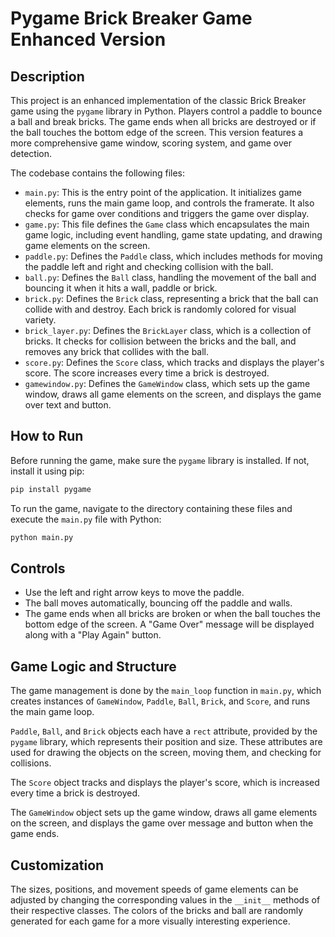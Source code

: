 # Pygame Brick Breaker Game Enhanced Version

## Description
This project is an enhanced implementation of the classic Brick Breaker game using the `pygame` library in Python. Players control a paddle to bounce a ball and break bricks. The game ends when all bricks are destroyed or if the ball touches the bottom edge of the screen. This version features a more comprehensive game window, scoring system, and game over detection.

The codebase contains the following files:
- `main.py`: This is the entry point of the application. It initializes game elements, runs the main game loop, and controls the framerate. It also checks for game over conditions and triggers the game over display.
- `game.py`: This file defines the `Game` class which encapsulates the main game logic, including event handling, game state updating, and drawing game elements on the screen.
- `paddle.py`: Defines the `Paddle` class, which includes methods for moving the paddle left and right and checking collision with the ball.
- `ball.py`: Defines the `Ball` class, handling the movement of the ball and bouncing it when it hits a wall, paddle or brick.
- `brick.py`: Defines the `Brick` class, representing a brick that the ball can collide with and destroy. Each brick is randomly colored for visual variety.
- `brick_layer.py`: Defines the `BrickLayer` class, which is a collection of bricks. It checks for collision between the bricks and the ball, and removes any brick that collides with the ball.
- `score.py`: Defines the `Score` class, which tracks and displays the player's score. The score increases every time a brick is destroyed.
- `gamewindow.py`: Defines the `GameWindow` class, which sets up the game window, draws all game elements on the screen, and displays the game over text and button.

## How to Run
Before running the game, make sure the `pygame` library is installed. If not, install it using pip:

```bash
pip install pygame
```

To run the game, navigate to the directory containing these files and execute the `main.py` file with Python:

```bash
python main.py
```

## Controls
- Use the left and right arrow keys to move the paddle.
- The ball moves automatically, bouncing off the paddle and walls.
- The game ends when all bricks are broken or when the ball touches the bottom edge of the screen. A "Game Over" message will be displayed along with a "Play Again" button.

## Game Logic and Structure
The game management is done by the `main_loop` function in `main.py`, which creates instances of `GameWindow`, `Paddle`, `Ball`, `Brick`, and `Score`, and runs the main game loop.

`Paddle`, `Ball`, and `Brick` objects each have a `rect` attribute, provided by the `pygame` library, which represents their position and size. These attributes are used for drawing the objects on the screen, moving them, and checking for collisions.

The `Score` object tracks and displays the player's score, which is increased every time a brick is destroyed.

The `GameWindow` object sets up the game window, draws all game elements on the screen, and displays the game over message and button when the game ends.

## Customization
The sizes, positions, and movement speeds of game elements can be adjusted by changing the corresponding values in the `__init__` methods of their respective classes. The colors of the bricks and ball are randomly generated for each game for a more visually interesting experience.